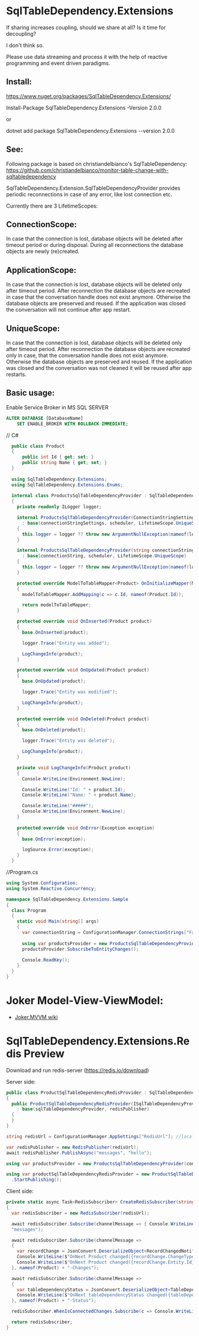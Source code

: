 # SqlTableDependency.Extensions
If sharing increases coupling, should we share at all? Is it time for decoupling?

I don't think so.

Please use data streaming and process it with the help of reactive programming and event driven paradigms. 

## Install:
https://www.nuget.org/packages/SqlTableDependency.Extensions/

Install-Package SqlTableDependency.Extensions -Version 2.0.0

or

dotnet add package SqlTableDependency.Extensions --version 2.0.0

## See:
Following package is based on christiandelbianco's SqlTableDependency:
https://github.com/christiandelbianco/monitor-table-change-with-sqltabledependency

SqlTableDependency.Extension.SqlTableDependencyProvider provides periodic reconnections in case of any error, like lost connection etc.

Currently there are 3 LifetimeScopes:
## ConnectionScope:
In case that the connection is lost, database objects will be deleted after timeout period or during disposal. During all reconnections the database objects are newly (re)created.

## ApplicationScope:
In case that the connection is lost, database objects will be deleted only after timeout period. After reconnection the database objects are recreated in case that the conversation handle does not exist anymore. Otherwise the database objects are preserved and reused. If the application was closed the conversation will not continue after app restart.

## UniqueScope:
In case that the connection is lost, database objects will be deleted only after timeout period. After reconnection the database objects are recreated only in case, that the conversation handle does not exist anymore. Otherwise the database objects are preserved and reused. If the application was closed and the conversation was not cleaned it will be reused after app restarts.

## Basic usage:

Enable Service Broker in MS SQL SERVER

```SQL
ALTER DATABASE [DatabaseName]
    SET ENABLE_BROKER WITH ROLLBACK IMMEDIATE;
```
// C#
```C#
  public class Product
  {
      public int Id { get; set; }
      public string Name { get; set; }
  } 
  
  using SqlTableDependency.Extensions;
  using SqlTableDependency.Extensions.Enums;
  
  internal class ProductsSqlTableDependencyProvider : SqlTableDependencyProvider<Product>
  {
    private readonly ILogger logger;

    internal ProductsSqlTableDependencyProvider(ConnectionStringSettings connectionStringSettings, IScheduler scheduler, ILogger logger)
      : base(connectionStringSettings, scheduler, LifetimeScope.UniqueScope)
    {
      this.logger = logger ?? throw new ArgumentNullException(nameof(logger));
    }

    internal ProductsSqlTableDependencyProvider(string connectionString, IScheduler scheduler, ILogger logger)
      : base(connectionString, scheduler, LifetimeScope.UniqueScope)
    {
      this.logger = logger ?? throw new ArgumentNullException(nameof(logger));
    }

    protected override ModelToTableMapper<Product> OnInitializeMapper(ModelToTableMapper<Product> modelToTableMapper)
    {
      modelToTableMapper.AddMapping(c => c.Id, nameof(Product.Id));

      return modelToTableMapper;
    }

    protected override void OnInserted(Product product)
    {
      base.OnInserted(product);

      logger.Trace("Entity was added");

      LogChangeInfo(product);
    }

    protected override void OnUpdated(Product product)
    {
      base.OnUpdated(product);

      logger.Trace("Entity was modified");

      LogChangeInfo(product);
    }

    protected override void OnDeleted(Product product)
    {
      base.OnDeleted(product);

      logger.Trace("Entity was deleted");

      LogChangeInfo(product);
    }

    private void LogChangeInfo(Product product)
    {
      Console.WriteLine(Environment.NewLine);

      Console.WriteLine("Id: " + product.Id);
      Console.WriteLine("Name: " + product.Name);

      Console.WriteLine("#####");
      Console.WriteLine(Environment.NewLine);
    }
    
    protected override void OnError(Exception exception)
    {
      base.OnError(exception);

      logSource.Error(exception);
    }
  }
```
//Program.cs
```C#
using System.Configuration;
using System.Reactive.Concurrency;

namespace SqlTableDependency.Extensions.Sample
{
  class Program
  {
    static void Main(string[] args)
    {
      var connectionString = ConfigurationManager.ConnectionStrings["FargoEntities"].ConnectionString;
      
      using var productsProvider = new ProductsSqlTableDependencyProvider(connectionString, ThreadPoolScheduler.Instance, new ConsoleLogger());
      productsProvider.SubscribeToEntityChanges();
      
      Console.ReadKey();
    }
  }
}

```
# Joker Model-View-ViewModel:
* [Joker.MVVM wiki](https://github.com/tomasfabian/SqlTableDependency.Extensions/wiki/Joker.MVVM)

# SqlTableDependency.Extensions.Redis Preview

Download and run redis-server (https://redis.io/download)

Server side:
```C#
public class ProductSqlTableDependencyRedisProvider : SqlTableDependencyRedisProvider<Product>
{
  public ProductSqlTableDependencyRedisProvider(ISqlTableDependencyProvider<Product> sqlTableDependencyProvider, IRedisPublisher redisPublisher) 
    : base(sqlTableDependencyProvider, redisPublisher)
  {
  }
}

```

```C#
string redisUrl = ConfigurationManager.AppSettings["RedisUrl"]; //localhost

var redisPublisher = new RedisPublisher(redisUrl);
await redisPublisher.PublishAsync("messages", "hello");

using var productsProvider = new ProductsSqlTableDependencyProvider(connectionString, ThreadPoolScheduler.Instance, new ConsoleLogger());

using var productSqlTableDependencyRedisProvider = new ProductSqlTableDependencyRedisProvider(productsProvider, redisPublisher, ThreadPoolScheduler.Instance)
  .StartPublishing();
```

Client side:
```C#
private static async Task<RedisSubscriber> CreateRedisSubscriber(string redisUrl)
{
  var redisSubscriber = new RedisSubscriber(redisUrl);

  await redisSubscriber.Subscribe(channelMessage => { Console.WriteLine($"OnNext({channelMessage.Message})"); },
  "messages");

  await redisSubscriber.Subscribe(channelMessage =>
  {
    var recordChange = JsonConvert.DeserializeObject<RecordChangedNotification<Product>>(channelMessage.Message);
    Console.WriteLine($"OnNext Product changed({recordChange.ChangeType})");
    Console.WriteLine($"OnNext Product changed({recordChange.Entity.Id})");
  }, nameof(Product) + "-Changes");

  await redisSubscriber.Subscribe(channelMessage =>
  {
    var tableDependencyStatus = JsonConvert.DeserializeObject<TableDependencyStatus>(channelMessage.Message);
    Console.WriteLine($"OnNext tableDependencyStatus changed({tableDependencyStatus})");
  }, nameof(Product) + "-Status");

  redisSubscriber.WhenIsConnectedChanges.Subscribe(c => Console.WriteLine($"REDIS is connected: {c}"));

  return redisSubscriber;
}
```
